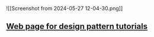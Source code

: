 ![[Screenshot from 2024-05-27 12-04-30.png]]

## [Web page for design pattern tutorials](https://www.tutorialspoint.com/design_pattern/template_pattern.htm)
